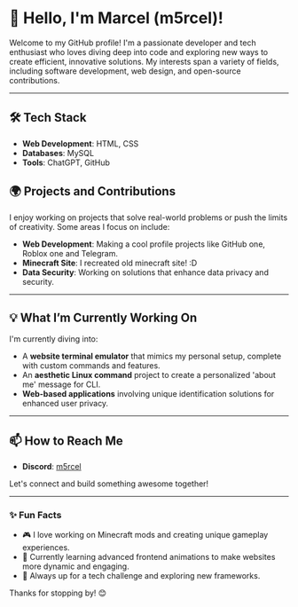 # 👋 Hello, I'm Marcel (m5rcel)!

Welcome to my GitHub profile! I'm a passionate developer and tech enthusiast who loves diving deep into code and exploring new ways to create efficient, innovative solutions. My interests span a variety of fields, including software development, web design, and open-source contributions.

---

## 🛠️ Tech Stack
- **Web Development**: HTML, CSS
- **Databases**: MySQL
- **Tools**: ChatGPT, GitHub

## 🌍 Projects and Contributions
I enjoy working on projects that solve real-world problems or push the limits of creativity. Some areas I focus on include:
- **Web Development**: Making a cool profile projects like GitHub one, Roblox one and Telegram.
- **Minecraft Site**: I recreated old minecraft site! :D
- **Data Security**: Working on solutions that enhance data privacy and security.

---

## 💡 What I’m Currently Working On
I'm currently diving into:
- A **website terminal emulator** that mimics my personal setup, complete with custom commands and features.
- An **aesthetic Linux command** project to create a personalized 'about me' message for CLI.
- **Web-based applications** involving unique identification solutions for enhanced user privacy.

---

## 📫 How to Reach Me
- **Discord**: [m5rcel](discord.com/users/1211021666193506457)

Let's connect and build something awesome together!

---

### ✨ Fun Facts
- 🎮 I love working on Minecraft mods and creating unique gameplay experiences.
- 🌱 Currently learning advanced frontend animations to make websites more dynamic and engaging.
- 🚀 Always up for a tech challenge and exploring new frameworks.

Thanks for stopping by! 😊
